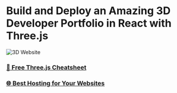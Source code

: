# Build and Deploy an Amazing 3D Developer Portfolio in React with Three.js

![3D Website]([https://i.ibb.co/ryytGVx/Screenshot-2023-11-25-at-11-28-11-AM.png](https://ibb.co/d4tHHGh))
### [📙 Free Three.js Cheatsheet](https://resource.jsmastery.pro/threejs-cheatsheet)
### [🌐 Best Hosting for Your Websites](https://hostinger.com/javascript10)

